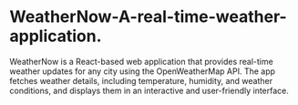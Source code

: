 # WeatherNow-A-real-time-weather-application.
WeatherNow is a React-based web application that provides real-time weather updates for any city using the OpenWeatherMap API. The app fetches weather details, including temperature, humidity, and weather conditions, and displays them in an interactive and user-friendly interface.